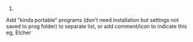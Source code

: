 
1.
Add "kinda portable" programs (don't need installation but settings not saved to prog folder)
to separate list, or add comment/icon to indicate this
eg, Etcher


